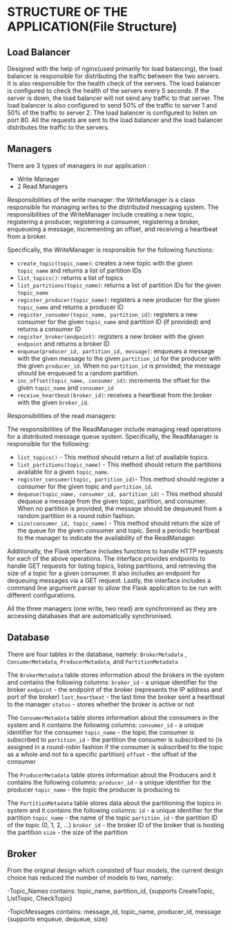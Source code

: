 # STRUCTURE OF THE APPLICATION(File Structure)

## Load Balancer 
Designed with the help of nginx(used primarily for load balancing), the load balancer is responsible for distributing the traffic between the two servers. It is also responsible for the health check of the servers. The load balancer is configured to check the health of the servers every 5 seconds. If the server is down, the load balancer will not send any traffic to that server. The load balancer is also configured to send 50% of the traffic to server 1 and 50% of the traffic to server 2. The load balancer is configured to listen on port 80. 
All the requests are sent to the load balancer and the load balancer distributes the traffic to the servers.

## Managers
There are 3 types of managers in our application :
- Write Manager 
- 2 Read Managers 

Responsibilities of the write manager: 
the WriteManager is a class responsible for managing writes to the distributed messaging system. The responsibilities of the WriteManager include creating a new topic, registering a producer, registering a consumer, registering a broker, enqueueing a message, incrementing an offset, and receiving a heartbeat from a broker.

Specifically, the WriteManager is responsible for the following functions:

- `create_topic(topic_name)`: creates a new topic with the given `topic_name` and returns a list of partition IDs
- `list_topics()`: returns a list of topics
- `list_partitions(topic_name)`: returns a list of partition IDs for the given `topic_name`
- `register_producer(topic_name)`: registers a new producer for the given `topic_name` and returns a producer ID
- `register_consumer(topic_name, partition_id)`: registers a new consumer for the given `topic_name` and partition ID (if provided) and returns a consumer ID
- `register_broker(endpoint)`: registers a new broker with the given `endpoint` and returns a broker ID
- `enqueue(producer_id, partition_id, message)`: enqueues a message with the given message to the given `partition_id` for the producer with the given `producer_id`. When no `partition_id` is provided, the message should be enqueued to a random partition.
- `inc_offset(topic_name, consumer_id)`: increments the offset for the given `topic_name` and `consumer_id`
- `receive_heartbeat(broker_id)`: receives a heartbeat from the broker with the given `broker_id`.

Responsibilities of the read managers:

The responsibilities of the ReadManager include managing read operations for a distributed message queue system. Specifically, the ReadManager is responsible for the following:

- `list_topics()` - This method should return a list of available topics.
- `list_partitions(topic_name)` - This method should return the partitions available for a given `topic_name`.
- `register_consumer(topic, partition_id)`- This method should register a consumer for the given topic and `partition_id`.
- `dequeue(topic_name, consumer_id, partition_id)` - This method should dequeue a message from the given topic, partition, and consumer. When no partition is provided, the message should be dequeued from a random partition in a round robin fashion.
- `size(consumer_id, topic_name)` - This method should return the size of the queue for the given consumer and topic.
Send a periodic heartbeat to the manager to indicate the availability of the ReadManager.

Additionally, the Flask interface includes functions to handle HTTP requests for each of the above operations. The interface provides endpoints to handle GET requests for listing topics, listing partitions, and retrieving the size of a topic for a given consumer. It also includes an endpoint for dequeuing messages via a GET request. Lastly, the interface includes a command line argument parser to allow the Flask application to be run with different configurations.

All the three managers (one write, two read) are synchronised as they are accessing databases that are automatically synchronised. 



## Database

There are four tables in the database, namely:
`BrokerMetadata` , `ConsumerMetadata`, `ProducerMetadata`, and `PartitionMetadata`

The `BrokerMetadata` table stores information about the brokers in the system and contains the following columns:
`broker_id` - a unique identifier for the broker
`endpoint` - the endpoint of the broker (represents the IP address and port of the broker)
`last_heartbeat` - the last time the broker sent a heartbeat to the manager
`status` - stores whether the broker is active or not 

The `ConsumerMetadata` table stores information about the consumers in the system and it contains the following columns:
`consumer_id` - a unique identifier for the consumer
`topic_name` - the topic the consumer is subscribed to
`partition_id` - the partition the consumer is subscribed to (is assigned in a round-robin fashion if the consumer is subscribed to the topic as a whole and not to a specific partition)
`offset` - the offset of the consumer

The `ProducerMetadata` table stores information about the Producers and it contains the following columns:
`producer_id` - a unique identifier for the producer
`topic_name` - the topic the producer is producing to

The `PartitionMetadata` table stores data about the partitioning the topics in system and it contains the following columns:
`id` - a unique identifier for the partition
`topic_name` - the name of the topic
`partition_id` - the partition ID of the topic (0, 1, 2, ...)
`broker_id` - the broker ID of the broker that is hosting the partition
`size` - the size of the partition  

## Broker 
From the original design which consisted of four models, the current design choice has reduced the number of models to two, namely:

-Topic_Names
    contains: topic_name, partition_id, {supports CreateTopic, ListTopic, CheckTopic}

-TopicMessages
	contains: message_id, topic_name, producer_id, message {supports enqueue, dequeue, size}